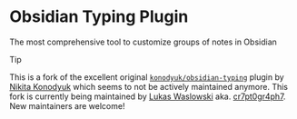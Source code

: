 # Obsidian Typing Plugin
The most comprehensive tool to customize groups of notes in Obsidian

> [!TIP]
> This is a fork of the excellent original [`konodyuk/obsidian-typing`](https://github.com/konodyuk/obsidian-typing)
> plugin by [Nikita Konodyuk](https://github.com/konodyuk) which seems to not be actively maintained anymore.
> This fork is currently being maintained by [Lukas Waslowski](https://github.com/cr7pt0gr4ph7) aka. [cr7pt0gr4ph7](https://github.com/cr7pt0gr4ph7).
> New maintainers are welcome!
